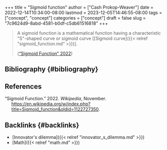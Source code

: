 +++
title = "Sigmoid function"
author = ["Cash Prokop-Weaver"]
date = 2022-12-14T10:34:00-08:00
lastmod = 2023-12-05T14:46:55-08:00
tags = ["concept", "concept"]
categories = ["concept"]
draft = false
slug = "7c9624d9-8abd-4581-b0df-c5db61516818"
+++

> A sigmoid function is a mathematical function having a characteristic "S"-shaped curve or sigmoid curve [[Sigmoid curve]({{< relref "sigmoid_function.md" >}})].
>
> (<a href="#citeproc_bib_item_1">“Sigmoid Function” 2022</a>)


## Bibliography {#bibliography}

## References

<style>.csl-entry{text-indent: -1.5em; margin-left: 1.5em;}</style><div class="csl-bib-body">
  <div class="csl-entry"><a id="citeproc_bib_item_1"></a>“Sigmoid Function.” 2022. <i>Wikipedia</i>, November. <a href="https://en.wikipedia.org/w/index.php?title=Sigmoid_function&oldid=1122727350">https://en.wikipedia.org/w/index.php?title=Sigmoid_function&#38;oldid=1122727350</a>.</div>
</div>


## Backlinks {#backlinks}

-   [Innovator's dilemma]({{< relref "innovator_s_dilemma.md" >}})
-   [Math]({{< relref "math.md" >}})
